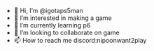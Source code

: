 - 👋 Hi, I’m @igotaps5man
- 👀 I’m interested in making a game
- 🌱 I’m currently learning p6
- 💞️ I’m looking to collaborate on game
- 📫 How to reach me discord:nipoonwant2play

<!---
igotaps5man/igotaps5man is a ✨ special ✨ repository because its `README.md` (this file) appears on your GitHub profile.
You can click the Preview link to take a look at your changes.
--->
